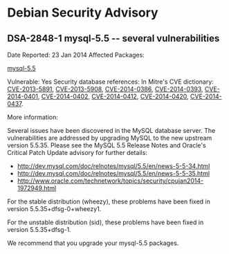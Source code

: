 
Debian Security Advisory
========================


DSA-2848-1 mysql-5.5 -- several vulnerabilities
-----------------------------------------------



Date Reported:
23 Jan 2014
Affected Packages:

[mysql-5.5](https://packages.debian.org/src:mysql-5.5)

Vulnerable:
Yes
Security database references:
In Mitre's CVE dictionary: [CVE-2013-5891](https://security-tracker.debian.org/tracker/CVE-2013-5891), [CVE-2013-5908](https://security-tracker.debian.org/tracker/CVE-2013-5908), [CVE-2014-0386](https://security-tracker.debian.org/tracker/CVE-2014-0386), [CVE-2014-0393](https://security-tracker.debian.org/tracker/CVE-2014-0393), [CVE-2014-0401](https://security-tracker.debian.org/tracker/CVE-2014-0401), [CVE-2014-0402](https://security-tracker.debian.org/tracker/CVE-2014-0402), [CVE-2014-0412](https://security-tracker.debian.org/tracker/CVE-2014-0412), [CVE-2014-0420](https://security-tracker.debian.org/tracker/CVE-2014-0420), [CVE-2014-0437](https://security-tracker.debian.org/tracker/CVE-2014-0437).  

More information:

Several issues have been discovered in the MySQL database server. The
vulnerabilities are addressed by upgrading MySQL to the new upstream
version 5.5.35. Please see the MySQL 5.5 Release Notes and Oracle's
Critical Patch Update advisory for further details:


* <http://dev.mysql.com/doc/relnotes/mysql/5.5/en/news-5-5-34.html>
* <http://dev.mysql.com/doc/relnotes/mysql/5.5/en/news-5-5-35.html>
* <http://www.oracle.com/technetwork/topics/security/cpujan2014-1972949.html>


For the stable distribution (wheezy), these problems have been fixed in
version 5.5.35+dfsg-0+wheezy1.


For the unstable distribution (sid), these problems have been fixed in
version 5.5.35+dfsg-1.


We recommend that you upgrade your mysql-5.5 packages.





